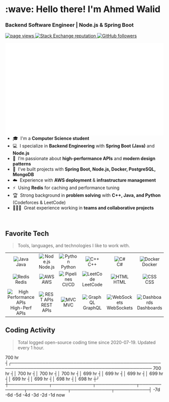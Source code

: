 <h1 align="left" id="ahmedwalid-title">:wave: Hello there! I'm Ahmed Walid</h1>
<h3 align="left">Backend Software Engineer | Node.js & Spring Boot</h3>

<p align="left">
  <a href="https://github.com/ahmedwalid">
    <img src="https://komarev.com/ghpvc/?username=ahmedwalid" alt="page views" />
  </a>
  <a href="https://stackoverflow.com/users/your-id">
    <img alt="Stack Exchange reputation" src="https://img.shields.io/stackexchange/stackoverflow/r/your-id?color=orange&label=reputation&logo=stackoverflow">
  </a>
  <a href="https://github.com/ahmedwalid?tab=followers">
    <img alt="GitHub followers" src="https://img.shields.io/github/followers/ahmedwalid?style=flat&logo=github">
  </a>
</p>

<a href="#ahmedwalid-title">
  <img src="https://raw.githubusercontent.com/MacroPower/github-stats-transparent/output/generated/overview.svg" alt="ahmedwalid" align="right" />
</a>

- :mortar_board: &nbsp;I'm a **Computer Science student**
- :computer: &nbsp;I specialize in **Backend Engineering** with **Spring Boot (Java)** and **Node.js**
- :seedling: &nbsp;I’m passionate about **high-performance APIs** and **modern design patterns**
- :floppy_disk: &nbsp;I’ve built projects with **Spring Boot, Node.js, Docker, PostgreSQL, MongoDB**
- :cloud: &nbsp;Experience with **AWS deployment** & **infrastructure management**
- :zap: &nbsp;Using **Redis** for caching and performance tuning
- :trophy: &nbsp;Strong background in **problem solving** with **C++, Java, and Python** (Codeforces & LeetCode)
- :people_holding_hands: &nbsp;Great experience working in **teams and collaborative projects**

<br>

<h2 align="left" id="ahmedwalid-tech">Favorite Tech</h2>

> Tools, languages, and technologies I like to work with.

<table>
  <tr>
    <td align="center" width="96">
      <img src="https://cdn.jsdelivr.net/gh/devicons/devicon/icons/java/java-original.svg" width="48" height="48" alt="Java" />
      <br>Java
    </td>
    <td align="center" width="96">
      <img src="https://cdn.jsdelivr.net/gh/devicons/devicon/icons/nodejs/nodejs-original.svg" width="48" height="48" alt="Node.js" />
      <br>Node.js
    </td>
    <td align="center" width="96">
      <img src="https://cdn.jsdelivr.net/gh/devicons/devicon/icons/python/python-original.svg" width="48" height="48" alt="Python" />
      <br>Python
    </td>
    <td align="center" width="96">
      <img src="https://cdn.jsdelivr.net/gh/devicons/devicon/icons/cplusplus/cplusplus-original.svg" width="48" height="48" alt="C++" />
      <br>C++
    </td>
    <td align="center" width="96">
      <img src="https://cdn.jsdelivr.net/gh/devicons/devicon/icons/csharp/csharp-original.svg" width="48" height="48" alt="C#" />
      <br>C#
    </td>
    <td align="center" width="96">
      <img src="https://cdn.jsdelivr.net/gh/devicons/devicon/icons/docker/docker-original.svg" width="48" height="48" alt="Docker" />
      <br>Docker
    </td>
    <td align="center" width="96">
      <img src="https://cdn.jsdelivr.net/gh/devicons/devicon/icons/postgresql/postgresql-original.svg" width="48" height="48" alt="PostgreSQL" />
      <br>PostgreSQL
    </td>
    <td align="center" width="96">
      <img src="https://cdn.jsdelivr.net/gh/devicons/devicon/icons/mongodb/mongodb-original.svg" width="48" height="48" alt="MongoDB" />
      <br>MongoDB
    </td>
  </tr>
  <tr>
    <td align="center" width="96">
      <img src="https://cdn.jsdelivr.net/gh/devicons/devicon/icons/redis/redis-original.svg" width="48" height="48" alt="Redis" />
      <br>Redis
    </td>
    <td align="center" width="96">
      <img src="https://cdn.jsdelivr.net/gh/devicons/devicon/icons/amazonwebservices/amazonwebservices-original.svg" width="48" height="48" alt="AWS" />
      <br>AWS
    </td>
    <td align="center" width="96">
      <img src="https://img.icons8.com/color/48/000000/continuous-integration.png" width="48" height="48" alt="Pipelines" />
      <br>CI/CD
    </td>
    <td align="center" width="96">
      <img src="https://img.icons8.com/external-tal-revivo-shadow-tal-revivo/48/000000/external-level-up-your-coding-skills-and-quickly-land-a-job-logo-shadow-tal-revivo.png" width="48" height="48" alt="LeetCode" />
      <br>LeetCode
    </td>
    <td align="center" width="96">
      <img src="https://cdn.jsdelivr.net/gh/devicons/devicon/icons/html5/html5-original.svg" width="48" height="48" alt="HTML" />
      <br>HTML
    </td>
    <td align="center" width="96">
      <img src="https://cdn.jsdelivr.net/gh/devicons/devicon/icons/css3/css3-original.svg" width="48" height="48" alt="CSS" />
      <br>CSS
    </td>
    <td align="center" width="96">
      <img src="https://cdn.jsdelivr.net/gh/devicons/devicon/icons/javascript/javascript-original.svg" width="48" height="48" alt="JavaScript" />
      <br>JavaScript
    </td>
    <td align="center" width="96">
      <img src="https://cdn.jsdelivr.net/gh/devicons/devicon/icons/typescript/typescript-original.svg" width="48" height="48" alt="TypeScript" />
      <br>TypeScript
    </td>
  </tr>
  <tr>
    <td align="center" width="96">
      <img src="https://img.icons8.com/external-flat-juicy-fish/60/external-api-coding-and-development-flat-flat-juicy-fish.png" width="48" height="48" alt="High Performance APIs" />
      <br>High-Perf APIs
    </td>
    <td align="center" width="96">
      <img src="https://img.icons8.com/external-flat-juicy-fish/60/external-api-interface-user-interface-flat-flat-juicy-fish.png" width="48" height="48" alt="REST APIs" />
      <br>REST APIs
    </td>
    <td align="center" width="96">
      <img src="https://img.icons8.com/color/48/000000/mvc.png" width="48" height="48" alt="MVC" />
      <br>MVC
    </td>
    <td align="center" width="96">
      <img src="https://cdn.jsdelivr.net/gh/devicons/devicon/icons/graphql/graphql-plain.svg" width="48" height="48" alt="GraphQL" />
      <br>GraphQL
    </td>
    <td align="center" width="96">
      <img src="https://img.icons8.com/color/48/000000/websockets.png" width="48" height="48" alt="WebSockets" />
      <br>WebSockets
    </td>
    <td align="center" width="96">
      <img src="https://img.icons8.com/color/48/000000/dashboard.png" width="48" height="48" alt="Dashboards" />
      <br>Dashboards
    </td>
    <td align="center" width="96">
      <img src="https://img.icons8.com/external-smashingstocks-flat-smashing-stocks/66/external-system-design-ux-and-ui-smashingstocks-flat-smashing-stocks.png" width="48" height="48" alt="System Design" />
      <br>System Design
    </td>
  </tr>
</table>

<h2 align="left">Coding Activity</h2>

> Total logged open-source coding time since 2020-07-19. Updated every 1 hour.

<!-- prettier-ignore-start -->
<!-- START_SECTION:ascii_graph -->

700 hr ┤╭───────────────────────────────────────────────────────────────────────────────────────────────
700 hr ┤│
700 hr ┤│
700 hr ┤│
700 hr ┤│
699 hr ┤│
699 hr ┤│
699 hr ┤│
699 hr ┤│
699 hr ┤│
699 hr ┤│
698 hr ┤│
698 hr ┼╯
┼─────────────┬─────────────┬─────────────┬─────────────┬─────────────┬─────────────┬───────────┤
-7d -6d -5d -4d -3d -2d -1d now


